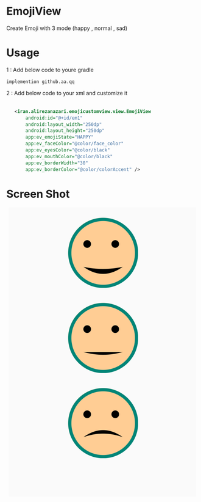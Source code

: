 # EmojiView
 Create Emoji with 3 mode (happy , normal , sad)
 
 # Usage 
 
 1 : Add below code to youre gradle
 
 ```
 implemention github.aa.qq
 ```
 
 2 : Add below code to your xml and customize it
 
 ```xml

    <iran.alirezanazari.emojicustomview.view.EmojiView
        android:id="@+id/em1"
        android:layout_width="250dp"
        android:layout_height="250dp"
        app:ev_emojiState="HAPPY"
        app:ev_faceColor="@color/face_color"
        app:ev_eyesColor="@color/black"
        app:ev_mouthColor="@color/black"
        app:ev_borderWidth="30"
        app:ev_borderColor="@color/colorAccent" />

```

# Screen Shot

<p align="center">
<img src="Screen Shot 2019-05-03 at 9.11.27 PM.png"/>  
</p>
